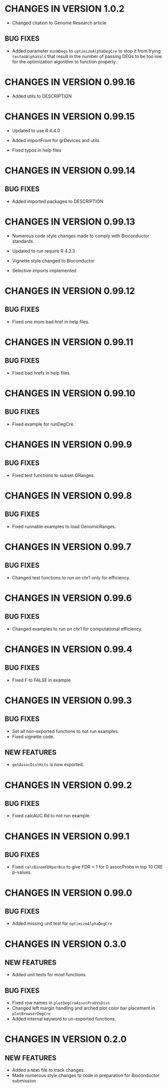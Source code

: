 # CHANGES IN VERSION 1.0.2

* Changed citation to Genome Research article

## BUG FIXES

* Added parameter `minNDegs` to `optimizeAlphaDegCre` to stop it from trying `testedAlphaVals` that result in the number of passing DEGs to be too low for the optimization algorithm to function properly.

# CHANGES IN VERSION 0.99.16

* Added utils to DESCRIPTION

# CHANGES IN VERSION 0.99.15

* Updated to use R 4.4.0

* Added importFrom for grDevices and utils

* Fixed typos in help files

# CHANGES IN VERSION 0.99.14
## BUG FIXES

* Added imported packages to DESCRIPTION

# CHANGES IN VERSION 0.99.13

* Numerous code style changes made to comply with Bioconductor standards.

* Updated to run require R 4.3.3

* Vignette style changed to Bioconductor

* Selective imports implemented

# CHANGES IN VERSION 0.99.12
## BUG FIXES

* Fixed one more bad href in help files.

# CHANGES IN VERSION 0.99.11
## BUG FIXES

* Fixed bad hrefs in help files.

# CHANGES IN VERSION 0.99.10
## BUG FIXES

* Fixed example for runDegCre.

# CHANGES IN VERSION 0.99.9
## BUG FIXES

* Fixed test functions to subset GRanges.

# CHANGES IN VERSION 0.99.8
## BUG FIXES

* Fixed runnable examples to load GenomicRanges.

# CHANGES IN VERSION 0.99.7
## BUG FIXES

* Changed test functions to run on chr1 only for efficiency.

# CHANGES IN VERSION 0.99.6
## BUG FIXES

* Changed examples to run on chr1 for computational efficiency.

# CHANGES IN VERSION 0.99.4
## BUG FIXES

* Fixed F to FALSE in example

# CHANGES IN VERSION 0.99.3
## BUG FIXES

* Set all non-exported functions to not run examples.
* Fixed vignette code.

## NEW FEATURES

* `getAssocDistHits` is now exported.

# CHANGES IN VERSION 0.99.2
## BUG FIXES

* Fixed calcAUC.Rd to not run example.

# CHANGES IN VERSION 0.99.1
## BUG FIXES

* Fixed `calcBinomFDRperBin` to give FDR = 1 for 0 assocProbs in top 10 CRE p-values.

# CHANGES IN VERSION 0.99.0
## BUG FIXES

* Added missing unit test for `optimizeAlphaDegCre`

# CHANGES IN VERSION 0.3.0
## NEW FEATURES

* Added unit tests for most functions.

## BUG FIXES

* Fixed row names in `plotDegCreAssocProbVsDist`
* Changed left margin handling and arched plot color bar placement in 
`plotBrowserDegCre`
* Added internal keyword to un-exported functions.

# CHANGES IN VERSION 0.2.0
## NEW FEATURES

* Added a `NEWS` file to track changes.
* Made numerous style changes to code in preparation for Bioconductor submission.

